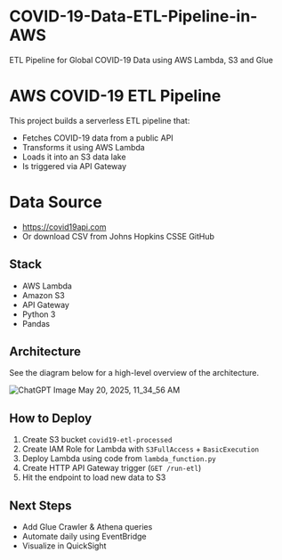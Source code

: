 # COVID-19-Data-ETL-Pipeline-in-AWS
ETL Pipeline for Global COVID-19 Data using AWS Lambda, S3 and Glue


# AWS COVID-19 ETL Pipeline

This project builds a serverless ETL pipeline that:
- Fetches COVID-19 data from a public API
- Transforms it using AWS Lambda
- Loads it into an S3 data lake
- Is triggered via API Gateway

# Data Source

- https://covid19api.com
- Or download CSV from Johns Hopkins CSSE GitHub

## Stack
- AWS Lambda
- Amazon S3
- API Gateway
- Python 3
- Pandas

## Architecture

See the diagram below for a high-level overview of the architecture.

![ChatGPT Image May 20, 2025, 11_34_56 AM](https://github.com/user-attachments/assets/c2ae337c-25c8-47d2-a78a-150c200b1c4c)


## How to Deploy
1. Create S3 bucket `covid19-etl-processed`
2. Create IAM Role for Lambda with `S3FullAccess` + `BasicExecution`
3. Deploy Lambda using code from `lambda_function.py`
4. Create HTTP API Gateway trigger (`GET /run-etl`)
5. Hit the endpoint to load new data to S3

## Next Steps
- Add Glue Crawler & Athena queries
- Automate daily using EventBridge
- Visualize in QuickSight


